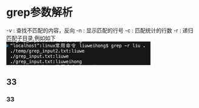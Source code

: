 
# grep参数解析
-v : 查找不匹配的内容，反向 
-n : 显示匹配的行号 
-c : 匹配统计的行数
-r : 递归匹配子目录,例如如下  
![](https://github.com/weihong0709/linux_study/blob/master/linux%E5%B8%B8%E7%94%A8%E5%91%BD%E4%BB%A4/images/grep_1.png)
## 33
### 33

